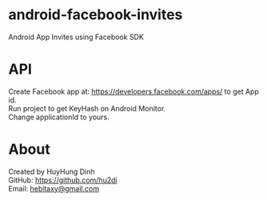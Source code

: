# android-facebook-invites
Android App Invites using Facebook SDK

# API
Create Facebook app at: https://developers.facebook.com/apps/ to get App id.<br>
Run project to get KeyHash on Android Monitor.<br>
Change applicationId to yours.

# About
Created by HuyHung Dinh<br>
GitHub: https://github.com/hu2di<br>
Email: hebitaxy@gmail.com
